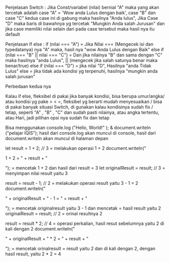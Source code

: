 <!-- Switch & If else -->
Penjelasan Switch :
Jika Const/variabel (nilai) bernial "A" maka yang akan tercetak adalah case "A" = 'Wow anda Lulus dengan baik', case "B" dan case "C" kedua case ini di gabung maka hasilnya "Anda lulus", Jika Case "D" maka baris di bawahnya yg tercetak "Mungkin Anda salah Jurusan"
dan jika case memiliki nilai selain dari pada case tersebut maka hasil nya itu default

Penjelasan If else :
if (nilai === "A") = Jika Nilai === (Mengecek isi dan typedatanya) nya "A" maka, hasil nya "wow Anda Lulus dengan Baik"
else if (nilai === "B" || nilai === "C") = Dan jika nilainya "B" dan sama dengan "C" maka hasilnya "anda Lulus", || (mengecek jika salah satunya benar maka benar/true)
else if (nilai === "D") = jika nilai "D", Hasilnya "anda Tidak Lulus"
else = jika tidak ada kondisi yg terpenuhi, hasilnya "mungkin anda salah jurusan"

Perbedaan kedua nya

Kalau if else, fleksibel di pakai jika banyak kondisi, bisa berupa umur/angka/ atau kondisi yg pake > < =, fleksibel yg berarti mudah menyesuaikan / bisa di pakai banyak situasi
Switch, di gunakan kalau kondisinya sudah fix / tetap, seperti "A" , "B" , "C" dan sudah pasti nilainya, atau angka tertentu, atau Hari, jadi pilihan opsi nya sudah fix dan tetap

<!-- END -->

<!-- Hello World -->

Bisa menggunakan console.log ("Hello, World!" ); & document.writeln ("pelajar IQIS");
hasil dari console.log akan muncul di console, hasil dari document.writeln akan muncul di halaman depan

<!-- END -->

<!-- ARITMATIKA -->

let result = 1 + 2; // 3 = melakukan operasi 1 + 2 
document.writeln("<p> 1 + 2 = " + result + "</p>"); = mencetak 1 + 2 dan hasil dari result = 3
let originalResult = result; // 3 = menyimpan nilai result yaitu 3

result = result - 1; // 2 = melakukan operasi result yaitu 3 - 1 = 2
document.writeln("<p>" + originalResult + " - 1 = " + result + "</p>"); = mencetak originalresult yaitu 3 - 1 dan mencetak = hasil result yaitu 2
originalResult = result; // 2 = orinal resultnya 2 

result = result * 2; // 4 = operasi perkalian, hasil resut sebelumnya yaitu 2 di kali dengan 2
document.writeln("<p>" + originalResult + " * 2 = " + result + "</p>"); = mencetak orinalresult = result yaitu 2 dan di kali dengan 2, dengan hasil result, yaitu 2 * 2 = 4

<!-- END -->




